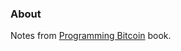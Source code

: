 ### About

Notes from [Programming Bitcoin](https://www.oreilly.com/library/view/programming-bitcoin/9781492031482/) book.
